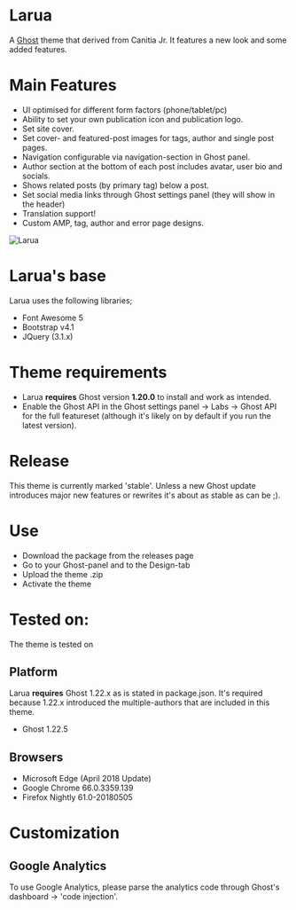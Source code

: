 # Larua

A [Ghost](http://github.com/tryghost/ghost/) theme that derived from Canitia Jr. It features a new look and some added features. 

# Main Features
- UI optimised for different form factors (phone/tablet/pc)
- Ability to set your own publication icon and publication logo.
- Set site cover.
- Set cover- and featured-post images for tags, author and single post pages.
- Navigation configurable via navigation-section in Ghost panel.
- Author section at the bottom of each post includes avatar, user bio and socials.
- Shows related posts (by primary tag) below a post.
- Set social media links through Ghost settings panel (they will show in the header)
- Translation support!
- Custom AMP, tag, author and error page designs.

![Larua](https://gitlab.com/canitia/larua/raw/2edaafc09c260fbe022b4d5a6d4d4acf19b53ee4/assets/screenshot-desktop.png)

# Larua's base
Larua uses the following libraries;
- Font Awesome 5
- Bootstrap v4.1
- JQuery (3.1.x)

# Theme requirements
- Larua **requires** Ghost version **1.20.0** to install and work as intended. 
- Enable the Ghost API in the Ghost settings panel -> Labs -> Ghost API for the full featureset (although it's likely on by default if you run the latest version).

# Release
This theme is currently marked 'stable'. Unless a new Ghost update introduces major new features or rewrites it's about as stable as can be ;).

# Use
- Download the package from the releases page
- Go to your Ghost-panel and to the Design-tab
- Upload the theme .zip
- Activate the theme

# Tested on:
The theme is tested on 

## Platform 
Larua **requires** Ghost 1.22.x as is stated in package.json. It's required because 1.22.x introduced the multiple-authors that are included in this theme.

- Ghost 1.22.5

## Browsers
- Microsoft Edge (April 2018 Update)
- Google Chrome 66.0.3359.139
- Firefox Nightly 61.0-20180505

# Customization

## Google Analytics
To use Google Analytics, please parse the analytics code through Ghost's dashboard -> 'code injection'.
